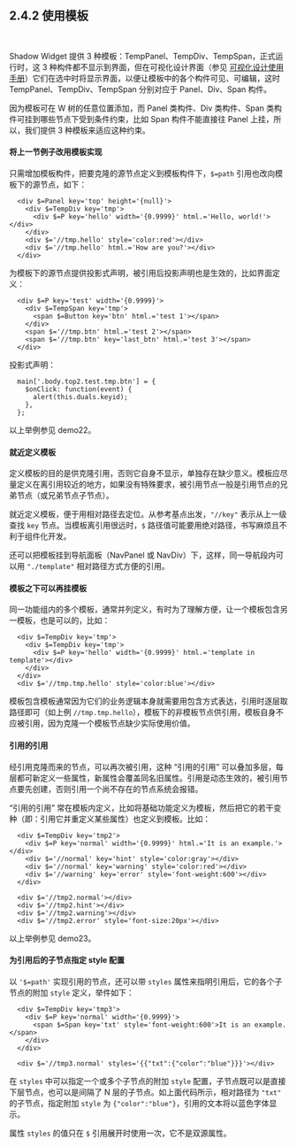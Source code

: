 2.4.2 使用模板
---------------

&nbsp;

Shadow Widget 提供 3 种模板：TempPanel、TempDiv、TempSpan，正式运行时，这 3 种构件都不显示到界面，但在可视化设计界面（参见 [可视化设计使用手册](#5.)）它们在选中时将显示界面，以便让模板中的各个构件可见、可编辑，这时 TempPanel、TempDiv、TempSpan 分别对应于 Panel、Div、Span 构件。

因为模板可在 W 树的任意位置添加，而 Panel 类构件、Div 类构件、Span 类构件可挂到哪些节点下受到条件约束，比如 Span 构件不能直接往 Panel 上挂，所以，我们提供 3 种模板来适应这种约束。

#### 将上一节例子改用模板实现

只需增加模板构件，把要克隆的源节点定义到模板构件下，`$=path` 引用也改向模板下的源节点，如下：

```
  <div $=Panel key='top' height='{null}'>
    <div $=TempDiv key='tmp'>
      <div $=P key='hello' width='{0.9999}' html.='Hello, world!'></div>
    </div>
    <div $='//tmp.hello' style='color:red'></div>
    <div $='//tmp.hello' html.='How are you?'></div>
  </div>
```

为模板下的源节点提供投影式声明，被引用后投影声明也是生效的，比如界面定义：

```
  <div $=P key='test' width='{0.9999}'>
    <div $=TempSpan key='tmp'>
      <span $=Button key='btn' html.='test 1'></span>
    </div>
    <span $='//tmp.btn' html.='test 2'></span>
    <span $='//tmp.btn' key='last_btn' html.='test 3'></span>
  </div>
```

投影式声明：

```
  main['.body.top2.test.tmp.btn'] = {
    $onClick: function(event) {
      alert(this.duals.keyid);
    },
  };
```

以上举例参见 demo22。

#### 就近定义模板

定义模板的目的是供克隆引用，否则它自身不显示，单独存在缺少意义。模板应尽量定义在离引用较近的地方，如果没有特殊要求，被引用节点一般是引用节点的兄弟节点（或兄弟节点子节点）。

就近定义模板，便于用相对路径去定位。从参考基点出发，`"//key"` 表示从上一级查找 `key` 节点。当模板离引用很远时，`$` 路径值可能要用绝对路径，书写麻烦且不利于组件化开发。

还可以把模板挂到导航面板（NavPanel 或 NavDiv）下，这样，同一导航段内可以用 `"./template"` 相对路径方式方便的引用。

#### 模板之下可以再挂模板

同一功能组内的多个模板，通常并列定义，有时为了理解方便，让一个模板包含另一模板，也是可以的，比如：

```
  <div $=TempDiv key='tmp'>
    <div $=TempDiv key='tmp'>
      <div $=P key='hello' width='{0.9999}' html.='template in template'></div>
    </div>
  </div>
  <div $='//tmp.tmp.hello' style='color:blue'></div>
```

模板包含模板通常因为它们的业务逻辑本身就需要用包含方式表达，引用时逐层取路径即可（如上例 `//tmp.tmp.hello`），模板下的非模板节点供引用，模板自身不应被引用，因为克隆一个模板节点缺少实际使用价值。

#### 引用的引用

经引用克隆而来的节点，可以再次被引用，这种 “引用的引用” 可以叠加多层，每层都可新定义一些属性，新属性会覆盖同名旧属性。引用是动态生效的，被引用节点要先创建，否则引用一个尚不存在的节点系统会报错。

“引用的引用” 常在模板内定义，比如将基础功能定义为模板，然后把它的若干变种（即：引用它并重定义某些属性）也定义到模板。比如：

```
  <div $=TempDiv key='tmp2'>
    <div $=P key='normal' width='{0.9999}' html.='It is an example.'></div>
    <div $='//normal' key='hint' style='color:gray'></div>
    <div $='//normal' key='warning' style='color:red'></div>
    <div $='//warning' key='error' style='font-weight:600'></div>
  </div>

  <div $='//tmp2.normal'></div>
  <div $='//tmp2.hint'></div>
  <div $='//tmp2.warning'></div>
  <div $='//tmp2.error' style='font-size:20px'></div>
```

以上举例参见 demo23。

#### 为引用后的子节点指定 style 配置

以 `'$=path'` 实现引用的节点，还可以带 `styles` 属性来指明引用后，它的各个子节点的附加 `style` 定义，举件如下：

```
  <div $=TempDiv key='tmp3'>
    <div $=P key='normal' width='{0.9999}'>
      <span $=Span key='txt' style='font-weight:600'>It is an example.</span>
    </div>
  </div>

  <div $='//tmp3.normal' styles='{{"txt":{"color":"blue"}}}'></div>
```

在 `styles` 中可以指定一个或多个子节点的附加 `style` 配置，子节点既可以是直接下层节点，也可以是间隔了 N 层的子节点。如上面代码所示，相对路径为 `"txt"` 的子节点，指定附加 `style` 为 `{"color":"blue"}`，引用的文本将以蓝色字体显示。

属性 `styles` 的值只在 `$` 引用展开时使用一次，它不是双源属性。

&nbsp;
